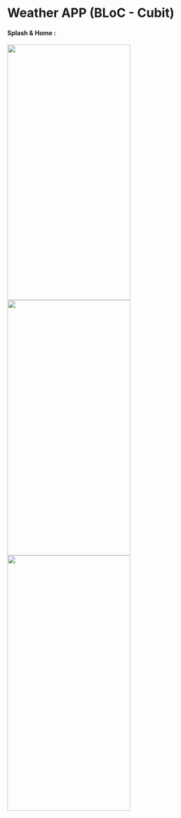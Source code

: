 # Weather APP (BLoC - Cubit)
#### Splash & Home : 
<img src="https://github.com/githuseyingur/weather_app_cubit/assets/120099096/32235e75-8d7d-46af-9311-4396bc2d2468"  width="280" height ="580">
<img src="https://github.com/githuseyingur/weather_app_cubit/assets/120099096/74806dce-3c7f-40fb-964f-e09227c78091"  width="280" height ="580">

<img src="https://github.com/githuseyingur/weather_app_cubit/assets/120099096/591d7e80-8bfb-4ea1-8e40-225aa82eb6db"  width="280" height ="580">
